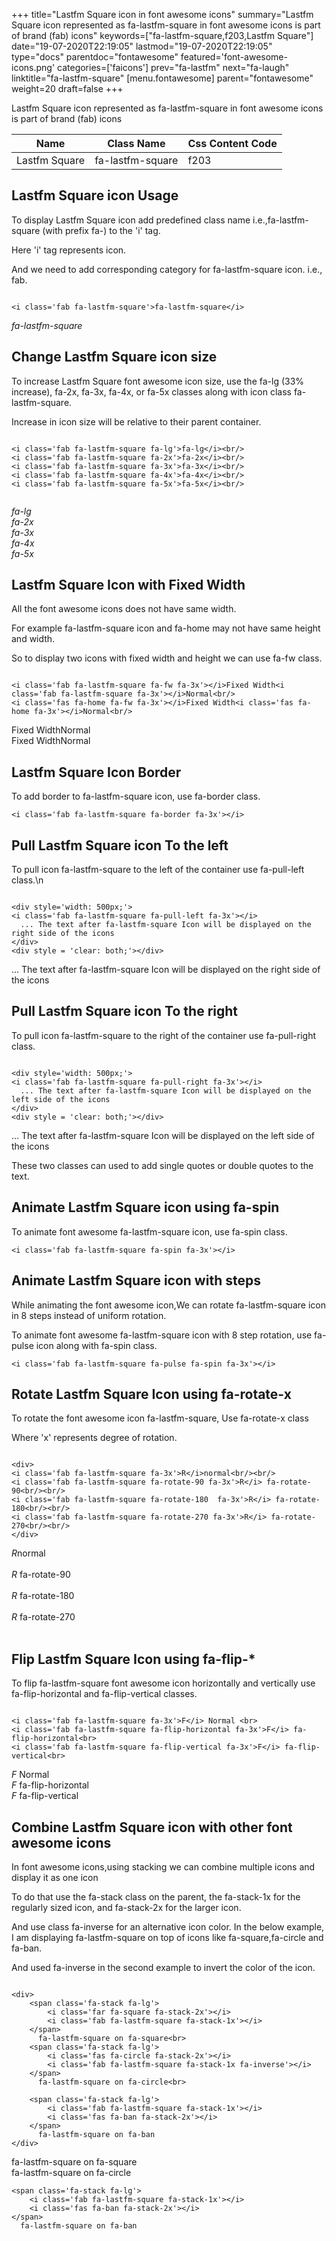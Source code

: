 +++
title="Lastfm Square icon in font awesome icons"
summary="Lastfm Square icon represented as fa-lastfm-square in font awesome icons is part of brand (fab) icons"
keywords=["fa-lastfm-square,f203,Lastfm Square"]
date="19-07-2020T22:19:05"
lastmod="19-07-2020T22:19:05"
type="docs"
parentdoc="fontawesome"
featured='font-awesome-icons.png'
categories=['faicons']
prev="fa-lastfm"
next="fa-laugh"
linktitle="fa-lastfm-square"
[menu.fontawesome]
parent="fontawesome"
weight=20
draft=false
+++


Lastfm Square icon represented as fa-lastfm-square in font awesome icons is part of brand (fab) icons

<div class='table-responsive'><table class='table'><thead><tr><th>Name</th><th>Class Name</th><th>Css Content Code</th></tr></thead><tbody><tr><td>Lastfm Square</td><td>fa-lastfm-square</td><td>f203</td></tr></tbody></table></div>



## Lastfm Square icon Usage

To display Lastfm Square icon add predefined class name i.e.,fa-lastfm-square (with prefix fa-) to the 'i' tag.

Here 'i' tag represents icon.

And we need to add corresponding category for fa-lastfm-square icon. i.e., fab.


```

<i class='fab fa-lastfm-square'>fa-lastfm-square</i>
```

<i class='fab fa-lastfm-square'>fa-lastfm-square</i>




## Change Lastfm Square icon size
To increase Lastfm Square font awesome icon size, use the fa-lg (33% increase), fa-2x, fa-3x, fa-4x, or fa-5x classes along with icon class fa-lastfm-square.

Increase in icon size will be relative to their parent container. 

```

<i class='fab fa-lastfm-square fa-lg'>fa-lg</i><br/>
<i class='fab fa-lastfm-square fa-2x'>fa-2x</i><br/>
<i class='fab fa-lastfm-square fa-3x'>fa-3x</i><br/>
<i class='fab fa-lastfm-square fa-4x'>fa-4x</i><br/>
<i class='fab fa-lastfm-square fa-5x'>fa-5x</i><br/>
            
```

<i class='fab fa-lastfm-square fa-lg'>fa-lg</i><br/>
<i class='fab fa-lastfm-square fa-2x'>fa-2x</i><br/>
<i class='fab fa-lastfm-square fa-3x'>fa-3x</i><br/>
<i class='fab fa-lastfm-square fa-4x'>fa-4x</i><br/>
<i class='fab fa-lastfm-square fa-5x'>fa-5x</i><br/>
            



## Lastfm Square Icon with Fixed Width 

All the font awesome icons does not have same width.

For example fa-lastfm-square icon and fa-home may not have same height and width.

So to display two icons with fixed width and height we can use fa-fw class.


```

<i class='fab fa-lastfm-square fa-fw fa-3x'></i>Fixed Width<i class='fab fa-lastfm-square fa-3x'></i>Normal<br/>
<i class='fas fa-home fa-fw fa-3x'></i>Fixed Width<i class='fas fa-home fa-3x'></i>Normal<br/>
```

<i class='fab fa-lastfm-square fa-fw fa-3x'></i>Fixed Width<i class='fab fa-lastfm-square fa-3x'></i>Normal<br/>
<i class='fas fa-home fa-fw fa-3x'></i>Fixed Width<i class='fas fa-home fa-3x'></i>Normal<br/>



## Lastfm Square Icon Border 

To add border to fa-lastfm-square icon, use fa-border class.


```
<i class='fab fa-lastfm-square fa-border fa-3x'></i>

```
<i class='fab fa-lastfm-square fa-border fa-3x'></i>





## Pull Lastfm Square icon To the left

To pull icon fa-lastfm-square to the left of the container use fa-pull-left class.\n

```

<div style='width: 500px;'>
<i class='fab fa-lastfm-square fa-pull-left fa-3x'></i>
  ... The text after fa-lastfm-square Icon will be displayed on the right side of the icons
</div>
<div style = 'clear: both;'></div>
```

<div style='width: 500px;'>
<i class='fab fa-lastfm-square fa-pull-left fa-3x'></i>
  ... The text after fa-lastfm-square Icon will be displayed on the right side of the icons
</div>
<div style = 'clear: both;'></div>




## Pull Lastfm Square icon To the right
To pull icon fa-lastfm-square to the right of the container use fa-pull-right class.

```

<div style='width: 500px;'>
<i class='fab fa-lastfm-square fa-pull-right fa-3x'></i>
  ... The text after fa-lastfm-square Icon will be displayed on the left side of the icons
</div>
<div style = 'clear: both;'></div>
```

<div style='width: 500px;'>
<i class='fab fa-lastfm-square fa-pull-right fa-3x'></i>
  ... The text after fa-lastfm-square Icon will be displayed on the left side of the icons
</div>
<div style = 'clear: both;'></div>

These two classes can used to add single quotes or double quotes to the text.


## Animate Lastfm Square icon using fa-spin
To animate font awesome fa-lastfm-square icon, use fa-spin class.

```
<i class='fab fa-lastfm-square fa-spin fa-3x'></i>
```
<i class='fab fa-lastfm-square fa-spin fa-3x'></i>




## Animate Lastfm Square icon with steps
While animating the font awesome icon,We can rotate fa-lastfm-square icon in 8 steps instead of uniform rotation.

To animate font awesome fa-lastfm-square icon with 8 step rotation, use fa-pulse icon along with fa-spin class.


```
<i class='fab fa-lastfm-square fa-pulse fa-spin fa-3x'></i>

```
<i class='fab fa-lastfm-square fa-pulse fa-spin fa-3x'></i>





## Rotate Lastfm Square Icon using fa-rotate-x
To rotate the font awesome icon fa-lastfm-square, Use fa-rotate-x class

Where 'x' represents degree of rotation.


```

<div>
<i class='fab fa-lastfm-square fa-3x'>R</i>normal<br/><br/>
<i class='fab fa-lastfm-square fa-rotate-90 fa-3x'>R</i> fa-rotate-90<br/><br/> 
<i class='fab fa-lastfm-square fa-rotate-180  fa-3x'>R</i> fa-rotate-180<br/><br/> 
<i class='fab fa-lastfm-square fa-rotate-270 fa-3x'>R</i> fa-rotate-270<br/><br/>
</div>
```

<div>
<i class='fab fa-lastfm-square fa-3x'>R</i>normal<br/><br/>
<i class='fab fa-lastfm-square fa-rotate-90 fa-3x'>R</i> fa-rotate-90<br/><br/> 
<i class='fab fa-lastfm-square fa-rotate-180  fa-3x'>R</i> fa-rotate-180<br/><br/> 
<i class='fab fa-lastfm-square fa-rotate-270 fa-3x'>R</i> fa-rotate-270<br/><br/>
</div>




## Flip Lastfm Square Icon using fa-flip-*
To flip fa-lastfm-square font awesome icon horizontally and vertically use fa-flip-horizontal and fa-flip-vertical classes. 

```

<i class='fab fa-lastfm-square fa-3x'>F</i> Normal <br>
<i class='fab fa-lastfm-square fa-flip-horizontal fa-3x'>F</i> fa-flip-horizontal<br>
<i class='fab fa-lastfm-square fa-flip-vertical fa-3x'>F</i> fa-flip-vertical<br>
```

<i class='fab fa-lastfm-square fa-3x'>F</i> Normal <br>
<i class='fab fa-lastfm-square fa-flip-horizontal fa-3x'>F</i> fa-flip-horizontal<br>
<i class='fab fa-lastfm-square fa-flip-vertical fa-3x'>F</i> fa-flip-vertical<br>




## Combine Lastfm Square icon with other font awesome icons
In font awesome icons,using stacking we can combine multiple icons and display it as one icon 

To do that use the fa-stack class on the parent, the fa-stack-1x for the regularly sized icon, and fa-stack-2x for the larger icon.

And use class fa-inverse for an alternative icon color. 
In the below example, I am displaying fa-lastfm-square on top of icons like fa-square,fa-circle and fa-ban.

And used fa-inverse in the second example to invert the color of the icon.

```

<div>
    <span class='fa-stack fa-lg'>
        <i class='far fa-square fa-stack-2x'></i>
        <i class='fab fa-lastfm-square fa-stack-1x'></i>
    </span>
      fa-lastfm-square on fa-square<br>
    <span class='fa-stack fa-lg'>
        <i class='fas fa-circle fa-stack-2x'></i>
        <i class='fab fa-lastfm-square fa-stack-1x fa-inverse'></i>
    </span>
      fa-lastfm-square on fa-circle<br>

    <span class='fa-stack fa-lg'>
        <i class='fab fa-lastfm-square fa-stack-1x'></i>
        <i class='fas fa-ban fa-stack-2x'></i>
    </span>
      fa-lastfm-square on fa-ban
</div>
```

<div>
    <span class='fa-stack fa-lg'>
        <i class='far fa-square fa-stack-2x'></i>
        <i class='fab fa-lastfm-square fa-stack-1x'></i>
    </span>
      fa-lastfm-square on fa-square<br>
    <span class='fa-stack fa-lg'>
        <i class='fas fa-circle fa-stack-2x'></i>
        <i class='fab fa-lastfm-square fa-stack-1x fa-inverse'></i>
    </span>
      fa-lastfm-square on fa-circle<br>

    <span class='fa-stack fa-lg'>
        <i class='fab fa-lastfm-square fa-stack-1x'></i>
        <i class='fas fa-ban fa-stack-2x'></i>
    </span>
      fa-lastfm-square on fa-ban
</div>






